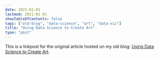 ```yaml
---
date: 2021-01-01
lastmod: 2021-01-01
showTableOfContents: false
tags: ["old-blog", "data-science", "art", "data-viz"]
title: "Using Data Science to Create Art"
type: "post"
---
```


This is a linkpost for the original article hosted on my old blog: [Using Data Science to Create Art](https://lovkush-a.github.io/data%20science/data%20viz/2021/01/01/art.html). 